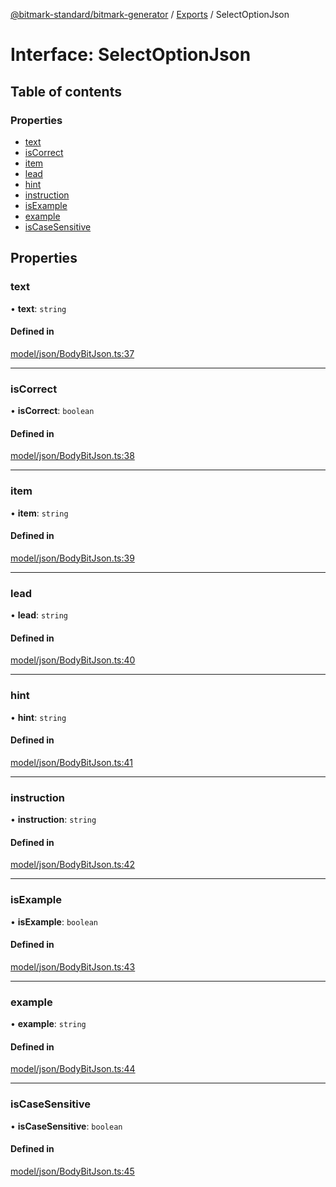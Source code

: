 [@bitmark-standard/bitmark-generator](../API.md) / [Exports](../modules.md) / SelectOptionJson

# Interface: SelectOptionJson

## Table of contents

### Properties

- [text](SelectOptionJson.md#text)
- [isCorrect](SelectOptionJson.md#isCorrect)
- [item](SelectOptionJson.md#item)
- [lead](SelectOptionJson.md#lead)
- [hint](SelectOptionJson.md#hint)
- [instruction](SelectOptionJson.md#instruction)
- [isExample](SelectOptionJson.md#isExample)
- [example](SelectOptionJson.md#example)
- [isCaseSensitive](SelectOptionJson.md#isCaseSensitive)

## Properties

### text

• **text**: `string`

#### Defined in

[model/json/BodyBitJson.ts:37](https://github.com/getMoreBrain/bitmark-generator/blob/ccb191f/src/model/json/BodyBitJson.ts#L37)

___

### isCorrect

• **isCorrect**: `boolean`

#### Defined in

[model/json/BodyBitJson.ts:38](https://github.com/getMoreBrain/bitmark-generator/blob/ccb191f/src/model/json/BodyBitJson.ts#L38)

___

### item

• **item**: `string`

#### Defined in

[model/json/BodyBitJson.ts:39](https://github.com/getMoreBrain/bitmark-generator/blob/ccb191f/src/model/json/BodyBitJson.ts#L39)

___

### lead

• **lead**: `string`

#### Defined in

[model/json/BodyBitJson.ts:40](https://github.com/getMoreBrain/bitmark-generator/blob/ccb191f/src/model/json/BodyBitJson.ts#L40)

___

### hint

• **hint**: `string`

#### Defined in

[model/json/BodyBitJson.ts:41](https://github.com/getMoreBrain/bitmark-generator/blob/ccb191f/src/model/json/BodyBitJson.ts#L41)

___

### instruction

• **instruction**: `string`

#### Defined in

[model/json/BodyBitJson.ts:42](https://github.com/getMoreBrain/bitmark-generator/blob/ccb191f/src/model/json/BodyBitJson.ts#L42)

___

### isExample

• **isExample**: `boolean`

#### Defined in

[model/json/BodyBitJson.ts:43](https://github.com/getMoreBrain/bitmark-generator/blob/ccb191f/src/model/json/BodyBitJson.ts#L43)

___

### example

• **example**: `string`

#### Defined in

[model/json/BodyBitJson.ts:44](https://github.com/getMoreBrain/bitmark-generator/blob/ccb191f/src/model/json/BodyBitJson.ts#L44)

___

### isCaseSensitive

• **isCaseSensitive**: `boolean`

#### Defined in

[model/json/BodyBitJson.ts:45](https://github.com/getMoreBrain/bitmark-generator/blob/ccb191f/src/model/json/BodyBitJson.ts#L45)
